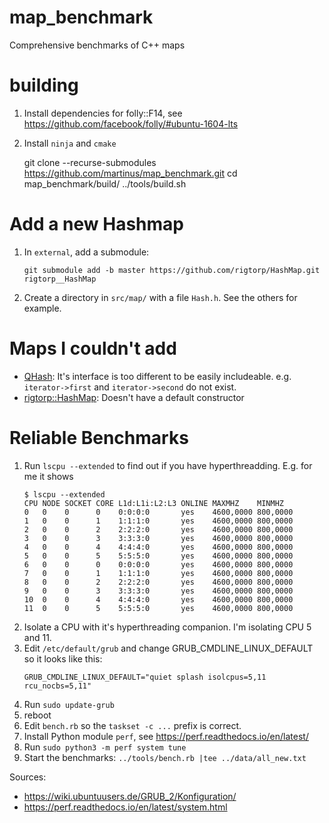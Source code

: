 # map_benchmark
Comprehensive benchmarks of C++ maps

# building

1. Install dependencies for folly::F14, see https://github.com/facebook/folly/#ubuntu-1604-lts
1. Install `ninja` and `cmake`

    git clone --recurse-submodules https://github.com/martinus/map_benchmark.git
    cd map_benchmark/build/
    ../tools/build.sh

# Add a new Hashmap

1. In `external`, add a submodule:
   ```
   git submodule add -b master https://github.com/rigtorp/HashMap.git rigtorp__HashMap
   ```
2. Create a directory in `src/map/` with a file `Hash.h`. See the others for example.


# Maps I couldn't add
* [QHash](https://github.com/qt/qtbase): It's interface is too different to be easily includeable. e.g. `iterator->first` and `iterator->second` do not exist.
* [rigtorp::HashMap](https://github.com/rigtorp/HashMap): Doesn't have a default constructor


# Reliable Benchmarks

1. Run `lscpu --extended` to find out if you have hyperthreadding. E.g. for me it shows 
   ```
   $ lscpu --extended
   CPU NODE SOCKET CORE L1d:L1i:L2:L3 ONLINE MAXMHZ    MINMHZ
   0   0    0      0    0:0:0:0       yes    4600,0000 800,0000
   1   0    0      1    1:1:1:0       yes    4600,0000 800,0000
   2   0    0      2    2:2:2:0       yes    4600,0000 800,0000
   3   0    0      3    3:3:3:0       yes    4600,0000 800,0000
   4   0    0      4    4:4:4:0       yes    4600,0000 800,0000
   5   0    0      5    5:5:5:0       yes    4600,0000 800,0000
   6   0    0      0    0:0:0:0       yes    4600,0000 800,0000
   7   0    0      1    1:1:1:0       yes    4600,0000 800,0000
   8   0    0      2    2:2:2:0       yes    4600,0000 800,0000
   9   0    0      3    3:3:3:0       yes    4600,0000 800,0000
   10  0    0      4    4:4:4:0       yes    4600,0000 800,0000
   11  0    0      5    5:5:5:0       yes    4600,0000 800,0000
   ```
1. Isolate a CPU with it's hyperthreading companion. I'm isolating CPU 5 and 11.
1. Edit `/etc/default/grub` and change GRUB_CMDLINE_LINUX_DEFAULT so it looks like this:
   ```
   GRUB_CMDLINE_LINUX_DEFAULT="quiet splash isolcpus=5,11 rcu_nocbs=5,11"
   ```
1. Run `sudo update-grub`
1. reboot
1. Edit `bench.rb` so the `taskset -c ...` prefix is correct.
1. Install Python module `perf`, see https://perf.readthedocs.io/en/latest/
1. Run `sudo python3 -m perf system tune`
1. Start the benchmarks: ```../tools/bench.rb |tee ../data/all_new.txt```

Sources:
* https://wiki.ubuntuusers.de/GRUB_2/Konfiguration/
* https://perf.readthedocs.io/en/latest/system.html